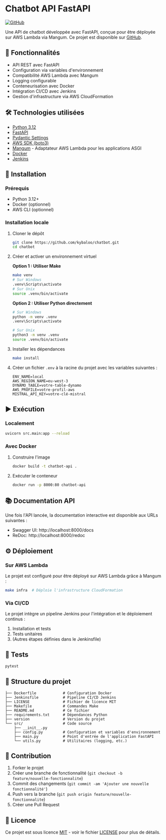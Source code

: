 # Chatbot API FastAPI

[![GitHub](https://img.shields.io/badge/GitHub-kybaloo%2Fchatbot-blue?logo=github)](https://github.com/kybaloo/chatbot)

Une API de chatbot développée avec FastAPI, conçue pour être déployée sur AWS Lambda via Mangum. Ce projet est disponible sur [GitHub](https://github.com/kybaloo/chatbot).

## 🌟 Fonctionnalités

- API REST avec FastAPI
- Configuration via variables d'environnement
- Compatibilité AWS Lambda avec Mangum
- Logging configurable
- Conteneurisation avec Docker
- Intégration CI/CD avec Jenkins
- Gestion d'infrastructure via AWS CloudFormation

## 🛠️ Technologies utilisées

- [Python 3.12](https://www.python.org/)
- [FastAPI](https://fastapi.tiangolo.com/)
- [Pydantic Settings](https://docs.pydantic.dev/latest/usage/pydantic_settings/)
- [AWS SDK (boto3)](https://boto3.amazonaws.com/v1/documentation/api/latest/index.html)
- [Mangum](https://github.com/jordaneremieff/mangum) - Adaptateur AWS Lambda pour les applications ASGI
- [Docker](https://www.docker.com/)
- [Jenkins](https://www.jenkins.io/)

## 🚀 Installation

### Prérequis

- Python 3.12+
- Docker (optionnel)
- AWS CLI (optionnel)

### Installation locale

1. Cloner le dépôt
   ```bash
   git clone https://github.com/kybaloo/chatbot.git
   cd chatbot
   ```

2. Créer et activer un environnement virtuel

   **Option 1 : Utiliser Make**
   ```bash
   make venv
   # Sur Windows
   .venv\Scripts\activate
   # Sur Unix
   source .venv/bin/activate
   ```

   **Option 2 : Utiliser Python directement**
   ```bash
   # Sur Windows
   python -m venv .venv
   .venv\Scripts\activate
   
   # Sur Unix
   python3 -m venv .venv
   source .venv/bin/activate
   ```

3. Installer les dépendances
   ```bash
   make install
   ```

4. Créer un fichier `.env` à la racine du projet avec les variables suivantes :
   ```
   ENV_NAME=local
   AWS_REGION_NAME=eu-west-3
   DYNAMO_TABLE=votre-table-dynamo
   AWS_PROFILE=votre-profil-aws
   MISTRAL_API_KEY=votre-clé-mistral
   ```

## ▶️ Exécution

### Localement

```bash
uvicorn src.main:app --reload
```

### Avec Docker

1. Construire l'image
   ```bash
   docker build -t chatbot-api .
   ```

2. Exécuter le conteneur
   ```bash
   docker run -p 8000:80 chatbot-api
   ```

## 📚 Documentation API

Une fois l'API lancée, la documentation interactive est disponible aux URLs suivantes :

- Swagger UI: http://localhost:8000/docs
- ReDoc: http://localhost:8000/redoc

## ⚙️ Déploiement

### Sur AWS Lambda

Le projet est configuré pour être déployé sur AWS Lambda grâce à Mangum :

```bash
make infra  # Déploie l'infrastructure CloudFormation
```

### Via CI/CD

Le projet intègre un pipeline Jenkins pour l'intégration et le déploiement continus :

1. Installation et tests
2. Tests unitaires
3. (Autres étapes définies dans le Jenkinsfile)

## 🧪 Tests

```bash
pytest
```

## 📂 Structure du projet

```
├── Dockerfile            # Configuration Docker
├── Jenkinsfile           # Pipeline CI/CD Jenkins
├── LICENSE               # Fichier de licence MIT
├── Makefile              # Commandes Make
├── README.md             # Ce fichier
├── requirements.txt      # Dépendances Python
├── version               # Version du projet
└── src/                  # Code source
    ├── __init__.py
    ├── config.py         # Configuration et variables d'environnement
    ├── main.py           # Point d'entrée de l'application FastAPI
    └── utils.py          # Utilitaires (logging, etc.)
```

## 🤝 Contribution

1. Forker le projet
2. Créer une branche de fonctionnalité (`git checkout -b feature/nouvelle-fonctionnalite`)
3. Commit des changements (`git commit -am 'Ajouter une nouvelle fonctionnalité'`)
4. Push vers la branche (`git push origin feature/nouvelle-fonctionnalite`)
5. Créer une Pull Request

## 📝 Licence

Ce projet est sous licence [MIT](https://opensource.org/licenses/MIT) - voir le fichier [LICENSE](LICENSE) pour plus de détails.
